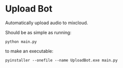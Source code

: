 # Upload Bot

Automatically upload audio to mixcloud. 

Should be as simple as running:
```console
python main.py
```

to make an executable:
```console:
pyinstaller --onefile --name UploadBot.exe main.py
```